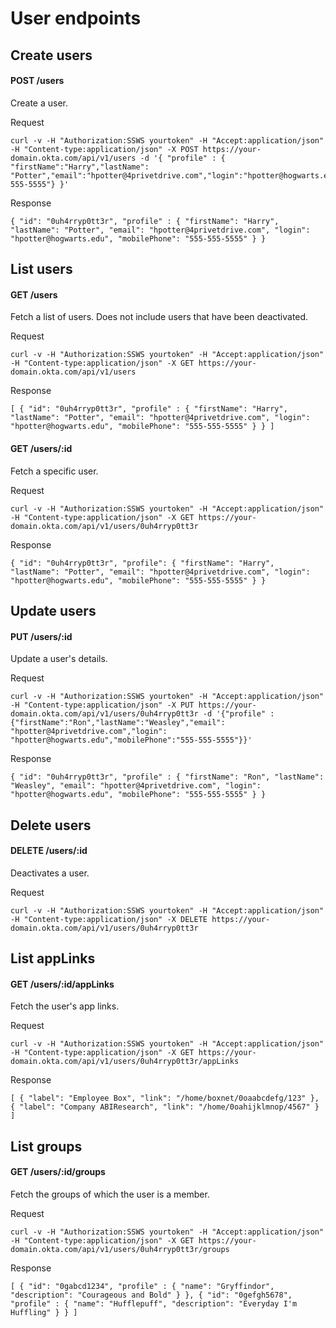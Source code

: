 # User endpoints

## Create users

#### POST /users

Create a user. 

Request

    curl -v -H "Authorization:SSWS yourtoken" -H "Accept:application/json" -H "Content-type:application/json" -X POST https://your-domain.okta.com/api/v1/users -d '{ "profile" : { "firstName":"Harry","lastName": "Potter","email":"hpotter@4privetdrive.com","login":"hpotter@hogwarts.edu","mobilePhone":"555-555-5555"} }'

Response

    { "id": "0uh4rryp0tt3r", "profile" : { "firstName": "Harry", "lastName": "Potter", "email": "hpotter@4privetdrive.com", "login": "hpotter@hogwarts.edu", "mobilePhone": "555-555-5555" } }

## List users

#### GET /users

Fetch a list of users.  Does not include users that have been deactivated.

Request

    curl -v -H "Authorization:SSWS yourtoken" -H "Accept:application/json" -H "Content-type:application/json" -X GET https://your-domain.okta.com/api/v1/users 

Response

    [ { "id": "0uh4rryp0tt3r", "profile" : { "firstName": "Harry", "lastName": "Potter", "email": "hpotter@4privetdrive.com", "login": "hpotter@hogwarts.edu", "mobilePhone": "555-555-5555" } } ] 

#### GET /users/:id

Fetch a specific user.

Request

    curl -v -H "Authorization:SSWS yourtoken" -H "Accept:application/json" -H "Content-type:application/json" -X GET https://your-domain.okta.com/api/v1/users/0uh4rryp0tt3r 

Response

    { "id": "0uh4rryp0tt3r", "profile": { "firstName": "Harry", "lastName": "Potter", "email": "hpotter@4privetdrive.com", "login": "hpotter@hogwarts.edu", "mobilePhone": "555-555-5555" } }

## Update users

#### PUT /users/:id

Update a user's details.

Request

    curl -v -H "Authorization:SSWS yourtoken" -H "Accept:application/json" -H "Content-type:application/json" -X PUT https://your-domain.okta.com/api/v1/users/0uh4rryp0tt3r -d '{"profile" : {"firstName":"Ron","lastName":"Weasley","email": "hpotter@4privetdrive.com","login": "hpotter@hogwarts.edu","mobilePhone":"555-555-5555"}}'

Response

    { "id": "0uh4rryp0tt3r", "profile" : { "firstName": "Ron", "lastName": "Weasley", "email": "hpotter@4privetdrive.com", "login": "hpotter@hogwarts.edu", "mobilePhone": "555-555-5555" } }

## Delete users

#### DELETE /users/:id

Deactivates a user.

Request

    curl -v -H "Authorization:SSWS yourtoken" -H "Accept:application/json" -H "Content-type:application/json" -X DELETE https://your-domain.okta.com/api/v1/users/0uh4rryp0tt3r 

## List appLinks

#### GET /users/:id/appLinks

Fetch the user's app links.

Request

    curl -v -H "Authorization:SSWS yourtoken" -H "Accept:application/json" -H "Content-type:application/json" -X GET https://your-domain.okta.com/api/v1/users/0uh4rryp0tt3r/appLinks 

Response

    [ { "label": "Employee Box", "link": "/home/boxnet/0oaabcdefg/123" }, { "label": "Company ABIResearch", "link": "/home/0oahijklmnop/4567" } ] 

## List groups

#### GET /users/:id/groups

Fetch the groups of which the user is a member.

Request

    curl -v -H "Authorization:SSWS yourtoken" -H "Accept:application/json" -H "Content-type:application/json" -X GET https://your-domain.okta.com/api/v1/users/0uh4rryp0tt3r/groups 

Response

    [ { "id": "0gabcd1234", "profile" : { "name": "Gryffindor", "description": "Courageous and Bold" } }, { "id": "0gefgh5678", "profile" : { "name": "Hufflepuff", "description": "Everyday I'm Huffling" } } ]
